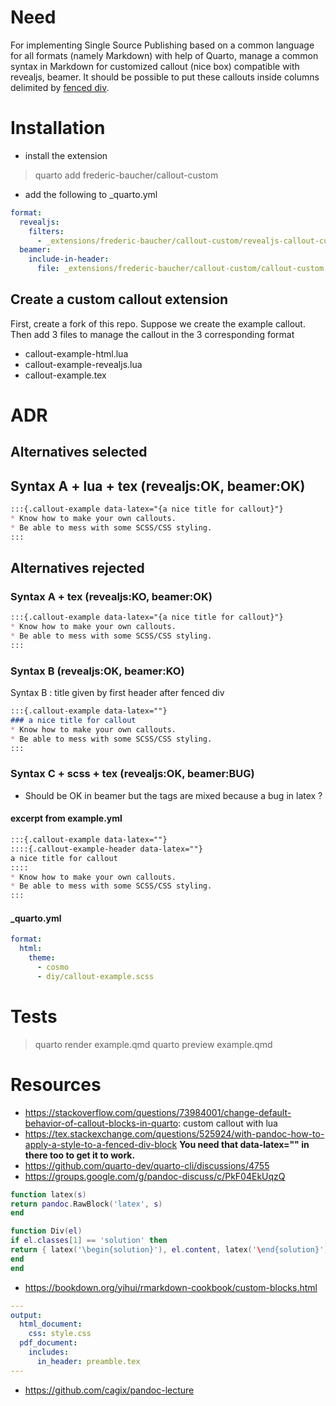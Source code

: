 
# Need
For implementing Single Source Publishing based on a common language for all formats (namely Markdown) with help of Quarto, manage a common syntax in Markdown for customized callout (nice box) compatible with revealjs, beamer. It should be possible to put these callouts inside  columns delimited by [fenced div](https://pandoc.org/chunkedhtml-demo/8.18-divs-and-spans.html).

# Installation
- install the extension
> quarto add frederic-baucher/callout-custom

- add the following to _quarto.yml
```yaml
format:
  revealjs:
    filters: 
      - _extensions/frederic-baucher/callout-custom/revealjs-callout-custom.lua
  beamer:
    include-in-header:
      file: _extensions/frederic-baucher/callout-custom/callout-custom.tex
```

## Create a custom callout extension
First, create a fork of this repo.
Suppose we create the example callout. Then add 3 files to manage the callout in the 3 corresponding format
- callout-example-html.lua
- callout-example-revealjs.lua
- callout-example.tex

# ADR

## Alternatives selected
## Syntax A + lua + tex (revealjs:OK, beamer:OK)
```md
:::{.callout-example data-latex="{a nice title for callout}"}
* Know how to make your own callouts.
* Be able to mess with some SCSS/CSS styling.
:::
```


## Alternatives rejected
### Syntax A + tex (revealjs:KO, beamer:OK)
```md
:::{.callout-example data-latex="{a nice title for callout}"}
* Know how to make your own callouts.
* Be able to mess with some SCSS/CSS styling.
:::
```

### Syntax B (revealjs:OK, beamer:KO)
Syntax B : title given by first header after fenced div
```md
:::{.callout-example data-latex=""}
### a nice title for callout
* Know how to make your own callouts.
* Be able to mess with some SCSS/CSS styling.
:::
```

### Syntax C + scss + tex (revealjs:OK, beamer:BUG)
- Should be OK in beamer but the tags are mixed because a bug in latex ?

#### excerpt from example.yml
```md
:::{.callout-example data-latex=""}
::::{.callout-example-header data-latex=""}
a nice title for callout
::::
* Know how to make your own callouts.
* Be able to mess with some SCSS/CSS styling.
:::
```

#### _quarto.yml
```yaml
format:
  html:
    theme:
      - cosmo
	  - diy/callout-example.scss
```

# Tests
> quarto render example.qmd
> quarto preview example.qmd


# Resources
- https://stackoverflow.com/questions/73984001/change-default-behavior-of-callout-blocks-in-quarto: custom callout with lua
- https://tex.stackexchange.com/questions/525924/with-pandoc-how-to-apply-a-style-to-a-fenced-div-block
  **You need that data-latex="" in there too to get it to work.**
- https://github.com/quarto-dev/quarto-cli/discussions/4755
- https://groups.google.com/g/pandoc-discuss/c/PkF04EkUqzQ
```lua
function latex(s)
return pandoc.RawBlock('latex', s)
end

function Div(el)
if el.classes[1] == 'solution' then
return { latex('\begin{solution}'), el.content, latex('\end{solution}') }
end
end
```

- https://bookdown.org/yihui/rmarkdown-cookbook/custom-blocks.html
```yaml
---
output:
  html_document:
    css: style.css
  pdf_document:
    includes:
      in_header: preamble.tex
---
```
- https://github.com/cagix/pandoc-lecture
